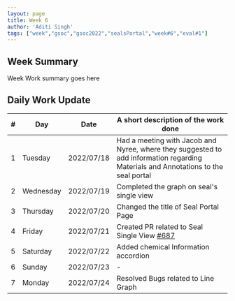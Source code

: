 ```yaml
---
layout: page
title: Week 6
author: 'Aditi Singh'
tags: ["week","gsoc","gsoc2022","sealsPortal","week#6","eval#1"]
---
```


## Week Summary

Week Work summary goes here 

## Daily Work Update

|\#|Day|Date|A short description of the work done|  
|---	|---	|---	|---	|   
|1   	| Tuesday  	|   2022/07/18	| Had a meeting with Jacob and Nyree, where they suggested to add information regarding Materials and Annotations to the seal portal |
|2   	| Wednesday |  2022/07/19 	| Completed the graph on seal's single view|
|3   	| Thursday  |   2022/07/20	| Changed the title of Seal Portal Page |
|4   	| Friday  	|   2022/07/21	| Created PR related to Seal Single View [#687](https://gitlab.com/cdli/framework/-/merge_requests/687) |  
|5   	| Saturday  |  2022/07/22	| Added chemical Information accordion |  
|6   	| Sunday  	|   2022/07/23	| - |  
|7    | Monday    |   2022/07/24  | Resolved Bugs related to Line Graph |
